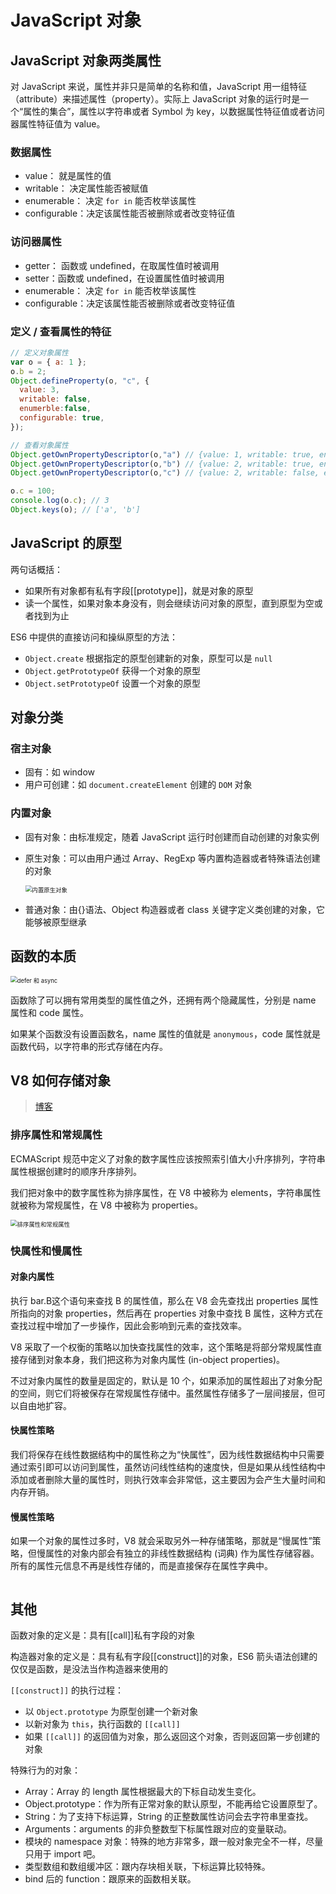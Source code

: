# JavaScript 对象

## JavaScript 对象两类属性

对 JavaScript 来说，属性并非只是简单的名称和值，JavaScript 用一组特征（attribute）来描述属性（property）。实际上 JavaScript 对象的运行时是一个“属性的集合”，属性以字符串或者 Symbol 为 key，以数据属性特征值或者访问器属性特征值为 value。

### 数据属性

- value： 就是属性的值
- writable： 决定属性能否被赋值
- enumerable： 决定 `for in` 能否枚举该属性
- configurable：决定该属性能否被删除或者改变特征值

### 访问器属性

- getter： 函数或 undefined，在取属性值时被调用
- setter：函数或 undefined，在设置属性值时被调用
- enumerable： 决定 `for in` 能否枚举该属性
- configurable：决定该属性能否被删除或者改变特征值

### 定义 / 查看属性的特征

```javascript
// 定义对象属性
var o = { a: 1 };
o.b = 2;
Object.defineProperty(o, "c", {
  value: 3,
  writable: false,
  enumerble:false,
  configurable: true,
});

// 查看对象属性
Object.getOwnPropertyDescriptor(o,"a") // {value: 1, writable: true, enumerable: true, configurable: true}
Object.getOwnPropertyDescriptor(o,"b") // {value: 2, writable: true, enumerable: true, configurable: true}
Object.getOwnPropertyDescriptor(o,"c") // {value: 2, writable: false, enumerable: false, configurable: true}

o.c = 100;
console.log(o.c); // 3
Object.keys(o); // ['a', 'b']
```

## JavaScript 的原型

两句话概括：

- 如果所有对象都有私有字段[[prototype]]，就是对象的原型
- 读一个属性，如果对象本身没有，则会继续访问对象的原型，直到原型为空或者找到为止

ES6 中提供的直接访问和操纵原型的方法：

- `Object.create` 根据指定的原型创建新的对象，原型可以是 `null`
- `Object.getPrototypeOf` 获得一个对象的原型
- `Object.setPrototypeOf` 设置一个对象的原型

## 对象分类

### 宿主对象

- 固有：如 window
- 用户可创建：如 `document.createElement`  创建的 `DOM` 对象

### 内置对象

- 固有对象：由标准规定，随着 JavaScript 运行时创建而自动创建的对象实例

- 原生对象：可以由用户通过 Array、RegExp 等内置构造器或者特殊语法创建的对象

  <img src="../img/10.png" alt="内置原生对象" style="zoom:67%;" />

- 普通对象：由{}语法、Object 构造器或者 class 关键字定义类创建的对象，它能够被原型继承

## 函数的本质

<img src="../img/17.jpg" alt="defer 和 async" style="zoom: 67%;" />

函数除了可以拥有常用类型的属性值之外，还拥有两个隐藏属性，分别是 name 属性和 code 属性。

如果某个函数没有设置函数名，name 属性的值就是 `anonymous`，code 属性就是函数代码，以字符串的形式存储在内存。

## V8 如何存储对象
> [博客](https://www.cnblogs.com/chargeworld/p/12236848.html)

### 排序属性和常规属性

ECMAScript 规范中定义了对象的数字属性应该按照索引值大小升序排列，字符串属性根据创建时的顺序升序排列。

我们把对象中的数字属性称为排序属性，在 V8 中被称为 elements，字符串属性就被称为常规属性，在 V8 中被称为 properties。

<img src="../img/18.jpg" alt="排序属性和常规属性" style="zoom:67%;" />

### 快属性和慢属性

#### 对象内属性

执行 bar.B这个语句来查找 B 的属性值，那么在 V8 会先查找出 properties 属性所指向的对象 properties，然后再在 properties 对象中查找 B 属性，这种方式在查找过程中增加了一步操作，因此会影响到元素的查找效率。

V8 采取了一个权衡的策略以加快查找属性的效率，这个策略是将部分常规属性直接存储到对象本身，我们把这称为对象内属性 (in-object properties)。

不过对象内属性的数量是固定的，默认是 10 个，如果添加的属性超出了对象分配的空间，则它们将被保存在常规属性存储中。虽然属性存储多了一层间接层，但可以自由地扩容。

#### 快属性策略

我们将保存在线性数据结构中的属性称之为“快属性”，因为线性数据结构中只需要通过索引即可以访问到属性，虽然访问线性结构的速度快，但是如果从线性结构中添加或者删除大量的属性时，则执行效率会非常低，这主要因为会产生大量时间和内存开销。

#### 慢属性策略

如果一个对象的属性过多时，V8 就会采取另外一种存储策略，那就是“慢属性”策略，但慢属性的对象内部会有独立的非线性数据结构 (词典) 作为属性存储容器。所有的属性元信息不再是线性存储的，而是直接保存在属性字典中。

<img src="../img/19.jpg" alt="" style="zoom:67%;" />

## 其他

函数对象的定义是：具有[[call]]私有字段的对象

构造器对象的定义是：具有私有字段[[construct]]的对象，ES6 箭头语法创建的仅仅是函数，是没法当作构造器来使用的

`[[construct]]` 的执行过程：

- 以 `Object.prototype` 为原型创建一个新对象
- 以新对象为 `this`，执行函数的 `[[call]]`
- 如果 `[[call]]` 的返回值为对象，那么返回这个对象，否则返回第一步创建的对象

特殊行为的对象：

- Array：Array 的 length 属性根据最大的下标自动发生变化。
- Object.prototype：作为所有正常对象的默认原型，不能再给它设置原型了。
- String：为了支持下标运算，String 的正整数属性访问会去字符串里查找。
- Arguments：arguments 的非负整数型下标属性跟对应的变量联动。
- 模块的 namespace 对象：特殊的地方非常多，跟一般对象完全不一样，尽量只用于 import 吧。
- 类型数组和数组缓冲区：跟内存块相关联，下标运算比较特殊。
- bind 后的 function：跟原来的函数相关联。

